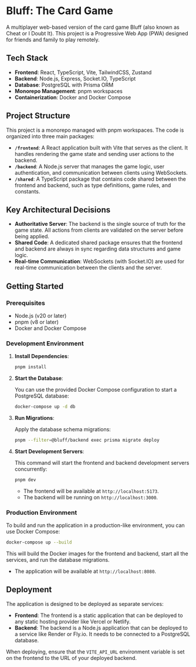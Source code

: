 # Bluff: The Card Game

A multiplayer web-based version of the card game Bluff (also known as Cheat or I Doubt It). This project is a Progressive Web App (PWA) designed for friends and family to play remotely.

## Tech Stack

- **Frontend**: React, TypeScript, Vite, TailwindCSS, Zustand
- **Backend**: Node.js, Express, Socket.IO, TypeScript
- **Database**: PostgreSQL with Prisma ORM
- **Monorepo Management**: pnpm workspaces
- **Containerization**: Docker and Docker Compose

## Project Structure

This project is a monorepo managed with pnpm workspaces. The code is organized into three main packages:

- **`/frontend`**: A React application built with Vite that serves as the client. It handles rendering the game state and sending user actions to the backend.
- **`/backend`**: A Node.js server that manages the game logic, user authentication, and communication between clients using WebSockets.
- **`/shared`**: A TypeScript package that contains code shared between the frontend and backend, such as type definitions, game rules, and constants.

## Key Architectural Decisions

- **Authoritative Server**: The backend is the single source of truth for the game state. All actions from clients are validated on the server before being applied.
- **Shared Code**: A dedicated shared package ensures that the frontend and backend are always in sync regarding data structures and game logic.
- **Real-time Communication**: WebSockets (with Socket.IO) are used for real-time communication between the clients and the server.

## Getting Started

### Prerequisites

- Node.js (v20 or later)
- pnpm (v8 or later)
- Docker and Docker Compose

### Development Environment

1.  **Install Dependencies**:

    ```bash
    pnpm install
    ```

2.  **Start the Database**:

    You can use the provided Docker Compose configuration to start a PostgreSQL database:

    ```bash
    docker-compose up -d db
    ```

3.  **Run Migrations**:

    Apply the database schema migrations:

    ```bash
    pnpm --filter=@bluff/backend exec prisma migrate deploy
    ```

4.  **Start Development Servers**:

    This command will start the frontend and backend development servers concurrently:

    ```bash
    pnpm dev
    ```

    - The frontend will be available at `http://localhost:5173`.
    - The backend will be running on `http://localhost:3000`.

### Production Environment

To build and run the application in a production-like environment, you can use Docker Compose:

```bash
docker-compose up --build
```

This will build the Docker images for the frontend and backend, start all the services, and run the database migrations.

- The application will be available at `http://localhost:8080`.

## Deployment

The application is designed to be deployed as separate services:

- **Frontend**: The frontend is a static application that can be deployed to any static hosting provider like Vercel or Netlify.
- **Backend**: The backend is a Node.js application that can be deployed to a service like Render or Fly.io. It needs to be connected to a PostgreSQL database.

When deploying, ensure that the `VITE_API_URL` environment variable is set on the frontend to the URL of your deployed backend.
